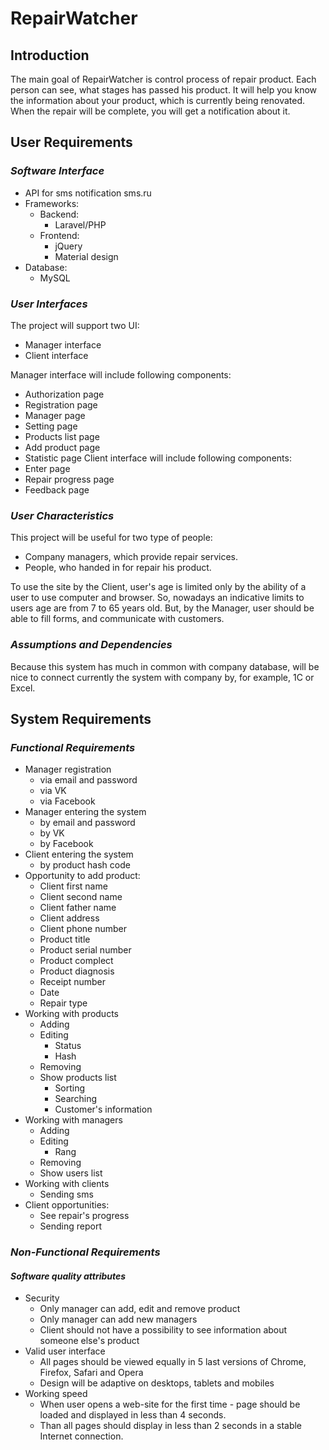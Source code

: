 # RepairWatcher
## Introduction
The main goal of RepairWatcher is control process of repair product. Each person can see, what stages has passed his product.
It will help you know the information about your product, which is currently being renovated. When the repair will be complete, 
you will get a notification about it.

## User Requirements
### *Software Interface*
* API for sms notification sms.ru
* Frameworks:
  * Backend:
    * Laravel/PHP
  * Frontend:
    * jQuery
    * Material design
* Database:
  * MySQL
  
### *User Interfaces*
The project will support two UI:
* Manager interface
* Client interface

Manager interface will include following components:
* Authorization page
* Registration page
* Manager page
* Setting page
* Products list page
* Add product page
* Statistic page
Client interface will include following components:
* Enter page
* Repair progress page
* Feedback page

### *User Characteristics*
This project will be useful for two type of people:
* Company managers, which provide repair services.
* People, who handed in for repair his product.

To use the site by the Client, user's age is limited only by the ability of a user to use computer and browser. 
So, nowadays an indicative limits to users age are from 7 to 65 years old.
But, by the Manager, user should be able to fill forms, and communicate with customers.

### *Assumptions and Dependencies*
Because this system has much in common with company database, will be nice to connect currently the system with company by, for example,
1C or Excel.

## System Requirements
### *Functional Requirements*
* Manager registration
  * via email and password
  * via VK
  * via Facebook
* Manager entering the system
  * by email and password
  * by VK
  * by Facebook
* Client entering the system
  * by product hash code
* Opportunity to add product:
  * Client first name
  * Client second name
  * Client father name
  * Client address
  * Client phone number
  * Product title
  * Product serial number
  * Product complect
  * Product diagnosis
  * Receipt number
  * Date
  * Repair type
* Working with products
  * Adding
  * Editing
    * Status
    * Hash
  * Removing
  * Show products list
    * Sorting
    * Searching
    * Customer's information
* Working with managers
  * Adding
  * Editing
    * Rang
  * Removing
  * Show users list
* Working with clients
  * Sending sms
* Client opportunities:
  * See repair's progress
  * Sending report
  
### *Non-Functional Requirements*
#### *Software quality attributes*
* Security
  * Only manager can add, edit and remove product
  * Only manager can add new managers
  * Сlient should not have a possibility to see information about someone else's product
* Valid user interface
  * All pages should be viewed equally in 5 last versions of Chrome, Firefox, Safari and Opera
  * Design will be adaptive on desktops, tablets and mobiles
* Working speed
  * When user opens a web-site for the first time - page should be loaded and displayed in less than 4 seconds.
  * Than all pages should display in less than 2 seconds in a stable Internet connection.
